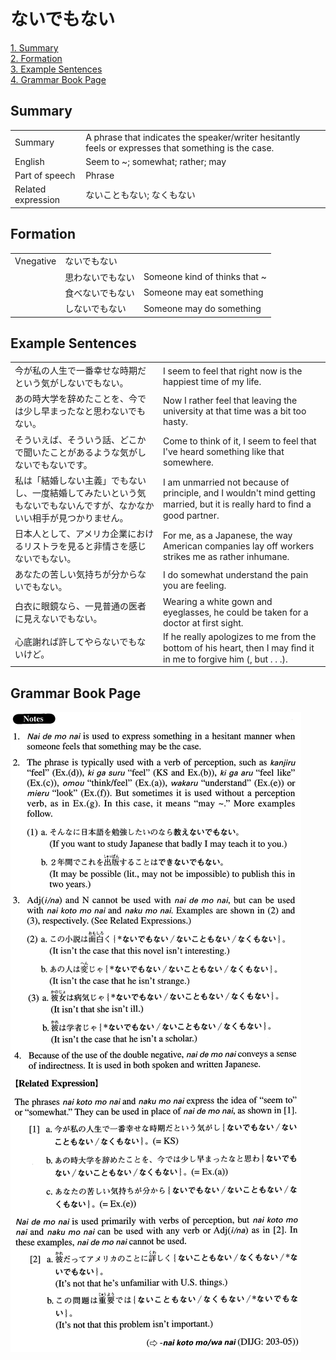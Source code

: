# ないでもない

[1. Summary](#summary)<br>
[2. Formation](#formation)<br>
[3. Example Sentences](#example-sentences)<br>
[4. Grammar Book Page](#grammar-book-page)<br>


## Summary

<table><tr>   <td>Summary</td>   <td>A phrase that indicates the speaker/writer hesitantly feels or expresses that something is the case.</td></tr><tr>   <td>English</td>   <td>Seem to ~; somewhat; rather; may</td></tr><tr>   <td>Part of speech</td>   <td>Phrase</td></tr><tr>   <td>Related expression</td>   <td>ないこともない; なくもない</td></tr></table>

## Formation

<table class="table"><tbody><tr class="tr head"><td class="td"><span class="bold">Vnegative</span></td><td class="td"><span class="concept">ないでもない</span></td><td class="td"></td></tr><tr class="tr"><td class="td"></td><td class="td"><span>思わ</span><span class="concept">ないでもない</span></td><td class="td"><span>Someone kind of thinks that ~</span></td></tr><tr class="tr"><td class="td"></td><td class="td"><span>食べ</span><span class="concept">ないでもない</span></td><td class="td"><span>Someone may eat something</span></td></tr><tr class="tr"><td class="td"></td><td class="td"><span>し</span><span class="concept">ないでもない</span></td><td class="td"><span>Someone may do something</span></td></tr></tbody></table>

## Example Sentences

<table><tr>   <td>今が私の人生で一番幸せな時期だという気がしないでもない。</td>   <td>I seem to feel that right now is the happiest time of my life.</td></tr><tr>   <td>あの時大学を辞めたことを、今では少し早まったなと思わないでもない。</td>   <td>Now I rather feel that leaving the university at that time was a bit too hasty.</td></tr><tr>   <td>そういえば、そういう話、どこかで聞いたことがあるような気がしないでもないです。</td>   <td>Come to think of it, I seem to feel that I've heard something like that somewhere.</td></tr><tr>   <td>私は「結婚しない主義」でもないし、一度結婚してみたいという気もないでもないんですが、なかなかいい相手が見つかりません。</td>   <td>I am unmarried not because of principle, and I wouldn't mind getting married, but it is really hard to ﬁnd a good partner.</td></tr><tr>   <td>日本人として、アメリカ企業におけるリストラを見ると非情さを感じないでもない。</td>   <td>For me, as a Japanese, the way American companies lay off workers strikes me as rather inhumane.</td></tr><tr>   <td>あなたの苦しい気持ちが分からないでもない。</td>   <td>I do somewhat understand the pain you are feeling.</td></tr><tr>   <td>白衣に眼鏡なら、一見普通の医者に見えないでもない。</td>   <td>Wearing a white gown and eyeglasses, he could be taken for a doctor at first sight.</td></tr><tr>   <td>心底謝れば許してやらないでもないけど。</td>   <td>If he really apologizes to me from the bottom of his heart, then I may ﬁnd it in me to forgive him (, but . . .).</td></tr></table>

## Grammar Book Page

![](../img/Advancedないでもない.png)

